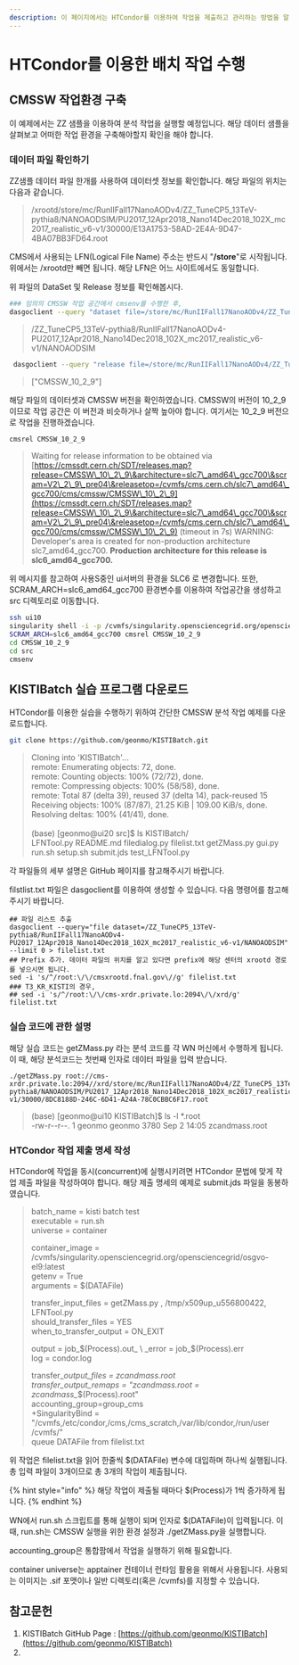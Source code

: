 ```yaml
---
description: 이 페이지에서는 HTCondor를 이용하여 작업을 제출하고 관리하는 방법을 알려드립니다.
---
```


# HTCondor를 이용한 배치 작업 수행

## CMSSW 작업환경 구축

이 예제에서는 ZZ 샘플을 이용하여 분석 작업을 실행할 예정입니다. 해당 데이터 샘플을 살펴보고 어떠한 작업 환경을 구축해야할지 확인을 해야 합니다.

### 데이터 파일 확인하기

ZZ샘플 데이터 파일 한개를 사용하여 데이터셋 정보를 확인합니다. 해당 파일의 위치는 다음과 같습니다.

> /xrootd/store/mc/RunIIFall17NanoAODv4/ZZ\_TuneCP5\_13TeV-pythia8/NANOAODSIM/PU2017\_12Apr2018\_Nano14Dec2018\_102X\_mc2017\_realistic\_v6-v1/30000/E13A1753-58AD-2E4A-9D47-4BA07BB3FD64.root

CMS에서 사용되는 LFN(Logical File Name) 주소는 반드시 "**/store**"로 시작됩니다. 위에서는 /xrootd만 빼면 됩니다. 해당 LFN은 어느 사이트에서도 동일합니다.

위 파일의 DataSet 및 Release 정보를 확인해봅시다.

```bash
### 임의의 CMSSW 작업 공간에서 cmsenv를 수행한 후,
dasgoclient --query "dataset file=/store/mc/RunIIFall17NanoAODv4/ZZ_TuneCP5_13TeV-pythia8/NANOAODSIM/PU2017_12Apr2018_Nano14Dec2018_102X_mc2017_realistic_v6-v1/30000/E13A1753-58AD-2E4A-9D47-4BA07BB3FD64.root"
```

> /ZZ\_TuneCP5\_13TeV-pythia8/RunIIFall17NanoAODv4-PU2017\_12Apr2018\_Nano14Dec2018\_102X\_mc2017\_realistic\_v6-v1/NANOAODSIM

```bash
 dasgoclient --query "release file=/store/mc/RunIIFall17NanoAODv4/ZZ_TuneCP5_13TeV-pythia8/NANOAODSIM/PU2017_12Apr2018_Nano14Dec2018_102X_mc2017_realistic_v6-v1/30000/E13A1753-58AD-2E4A-9D47-4BA07BB3FD64.root"
```

> \["CMSSW\_10\_2\_9"]

해당 파일의 데이터셋과 CMSSW 버전을 확인하였습니다. CMSSW의 버전이 10\_2\_9 이므로 작업 공간은 이 버전과 비슷하거나 살짝 높아야 합니다. 여기서는 10\_2\_9 버전으로 작업을 진행하겠습니다.

```bash
cmsrel CMSSW_10_2_9
```

> Waiting for release information to be obtained via [https://cmssdt.cern.ch/SDT/releases.map?release=CMSSW\_10\_2\_9\&architecture=slc7\_amd64\_gcc700\&scram=V2\_2\_9\_pre04\&releasetop=/cvmfs/cms.cern.ch/slc7\_amd64\_gcc700/cms/cmssw/CMSSW\_10\_2\_9](https://cmssdt.cern.ch/SDT/releases.map?release=CMSSW\_10\_2\_9\&architecture=slc7\_amd64\_gcc700\&scram=V2\_2\_9\_pre04\&releasetop=/cvmfs/cms.cern.ch/slc7\_amd64\_gcc700/cms/cmssw/CMSSW\_10\_2\_9) (timeout in 7s) WARNING: Developer's area is created for non-production architecture slc7\_amd64\_gcc700. **Production architecture for this release is slc6\_amd64\_gcc700.**

위 메시지를 참고하여 사용S중인 ui서버의  환경을 SLC6 로 변경합니다.  또한, SCRAM\_ARCH=slc6\_amd64\_gcc700 환경변수를 이용하여 작업공간을 생성하고 src 디렉토리로 이동합니다.

```bash
ssh ui10
singularity shell -i -p /cvmfs/singularity.opensciencegrid.org/opensciencegrid/osgvo-el6:latest
SCRAM_ARCH=slc6_amd64_gcc700 cmsrel CMSSW_10_2_9
cd CMSSW_10_2_9
cd src
cmsenv
```

## KISTIBatch 실습 프로그램 다운로드&#x20;

HTCondor를 이용한 실습을 수행하기 위하여 간단한 CMSSW 분석 작업 예제를 다운로드합니다.

```bash
git clone https://github.com/geonmo/KISTIBatch.git
```

> Cloning into 'KISTIBatch'... \
> remote: Enumerating objects: 72, done. \
> remote: Counting objects: 100% (72/72), done. \
> remote: Compressing objects: 100% (58/58), done. \
> remote: Total 87 (delta 39), reused 37 (delta 14), pack-reused 15 Receiving objects: 100% (87/87), 21.25 KiB | 109.00 KiB/s, done. Resolving deltas: 100% (41/41), done. \
> \
> (base) \[geonmo@ui20 src]$ ls KISTIBatch/ \
> LFNTool.py README.md filedialog.py filelist.txt getZMass.py gui.py run.sh setup.sh submit.jds test\_LFNTool.py

각 파일들의 세부 설명은 GitHub 페이지를 참고해주시기 바랍니다.&#x20;

filstlist.txt 파일은 dasgoclient를 이용하여 생성할 수 있습니다. 다음 명령어를 참고해주시기 바랍니다.

```
## 파일 리스트 추출
dasgoclient --query="file dataset=/ZZ_TuneCP5_13TeV-pythia8/RunIIFall17NanoAODv4-PU2017_12Apr2018_Nano14Dec2018_102X_mc2017_realistic_v6-v1/NANOAODSIM" --limit 0 > filelist.txt
## Prefix 추가. 데이터 파일의 위치를 알고 있다면 prefix에 해당 센터의 xrootd 경로를 넣으시면 됩니다.
sed -i 's/^/root:\/\/cmsxrootd.fnal.gov\//g' filelist.txt
### T3_KR_KISTI의 경우,
## sed -i 's/^/root:\/\/cms-xrdr.private.lo:2094\/\/xrd/g' filelist.txt
```

### 실습 코드에 관한 설명

해당 실습 코드는 getZMass.py 라는 분석 코드를 각 WN 머신에서 수행하게 됩니다. 이 때, 해당 분석코드는 첫번째 인자로 데이터 파일을 입력 받습니다.

```
./getZMass.py root://cms-xrdr.private.lo:2094//xrd/store/mc/RunIIFall17NanoAODv4/ZZ_TuneCP5_13TeV-pythia8/NANOAODSIM/PU2017_12Apr2018_Nano14Dec2018_102X_mc2017_realistic_v6-v1/30000/8DC8188D-246C-6D41-A24A-78C0CBBC6F17.root
```

> (base) \[geonmo@ui10 KISTIBatch]$ ls -l \*.root \
> \-rw-r--r--. 1 geonmo geonmo 3780 Sep 2 14:05 zcandmass.root

### HTCondor 작업 제출 명세 작성

HTCondor에 작업을 동시(concurrent)에 실행시키려면 HTCondor 문법에 맞게 작업 제출 파일을 작성하여야 합니다. 해당 제출 명세의 예제로 submit.jds 파일을 동봉하였습니다.

> batch\_name = kisti batch test \
> executable = run.sh \
> universe = container
>
> container\_image =  /cvmfs/singularity.opensciencegrid.org/opensciencegrid/osgvo-el9:latest\
> getenv = True\
> arguments = $(DATAFile)&#x20;
>
> transfer\_input\_files = getZMass.py , /tmp/x509up\_u556800422, LFNTool.py\
> should\_transfer\_files = YES \
> when\_to\_transfer\_output = ON\_EXIT
>
> output = job_$(Process).out_ \
> _error = job_$(Process).err \
> log = condor.log
>
> transfer\__output\_files = zcandmass.root_ \
> _transfer\_output\_remaps = "zcandmass.root = zcandmass\__$(Process).root"\
> accounting\_group=group\_cms\
> \+SingularityBind = "/cvmfs,/etc/condor,/cms,/cms\_scratch,/var/lib/condor,/run/user /cvmfs/"\
> queue DATAFile from filelist.txt

위 작업은 filelist.txt을 읽어 한줄씩 $(DATAFile) 변수에 대입하며 하나씩 실행됩니다. 총 입력 파일이 3개이므로 총 3개의 작업이 제출됩니다.&#x20;

{% hint style="info" %}
해당 작업이 제출될 때마다 $(Process)가 1씩 증가하게 됩니다.&#x20;
{% endhint %}

WN에서 run.sh 스크립트를 통해 실행이 되며 인자로 $(DATAFile)이 입력됩니다. 이 때, run.sh는 CMSSW 실행을 위한 환경 설정과 ./getZMass.py을 실행합니다.

accounting\_group은 통합팜에서 작업을 실행하기 위해 필요합니다.

container universe는 apptainer 컨테이너 런타임 활용을 위해서 사용됩니다. 사용되는 이미지는 .sif 포맷이나 일반 디렉토리(혹은  /cvmfs)를 지정할 수 있습니다.

## 참고문헌

1. KISTIBatch GitHub Page : [https://github.com/geonmo/KISTIBatch](https://github.com/geonmo/KISTIBatch)
2.

